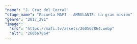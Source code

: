 ```yaml
---
"name": "J. Cruz del Corral"
"stage_name": "Escuela MAFI - AMBULANTE: La gran misión"
"genre": "2017_291"
"image":
  "src": "https://mafi.tv/assets/260567864.webp"
  "alt": "260567864"
---
```

